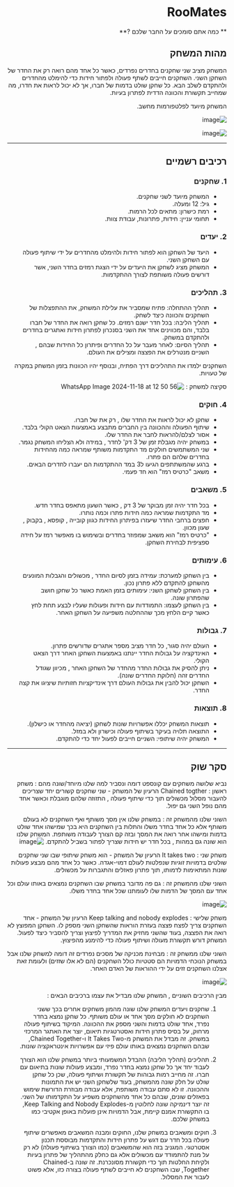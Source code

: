 <div dir='rtl' lang='he'>

# RooMates

** כמה אתם סומכים על החבר שלכם ?**

## מהות המשחק

המשחק מציב שני שחקנים בחדרים נפרדים, כאשר כל אחד מהם רואה רק את החדר של השחקן השני. השחקנים חייבים לשתף פעולה ולפתור חידות כדי להימלט מהחדרים ולהתקדם לשלב הבא. כל שחקן שולט בדמות של חברו, אך לא יכול לראות את חדרו, מה שמחייב תקשורת והכוונה הדדית לפתרון בעיות.

המשחק מיועד לפלטפורמות מחשב.

![image](https://github.com/user-attachments/assets/d6fc4cc4-20e0-48a9-affa-715203d57e91)


![image](https://github.com/user-attachments/assets/0535b85a-bee8-4029-beda-a167b8ce06bf)

---


## רכיבים רשמיים


### 1. שחקנים

* המשחק מיועד לשני שחקנים.
* גיל: 12 ומעלה.
* רמת כישרון: מתאים לכל הרמות.
* תחומי עניין: חידות, פתרונות, עבודת צוות.

### 2. יעדים

* היעד של השחקן הוא לפתור חידות ולהימלט מהחדרים על ידי שיתוף פעולה עם השחקן השני.
* המשחק מציג לשחקן את היעדים על ידי הצגת רמזים בחדר השני, אשר דורשים פעולה משותפת לצורך ההתקדמות.


### 3. תהליכים

* תהליך ההתחלה: פתיח שמסביר את עלילת המשחק, את ההתפצלות של השחקנים והכוונה כיצד לשחק.
* תהליך הליבה: בכל חדר ישנם רמזים. כל שחקן רואה את החדר של חברו בלבד, והם מכווינים אחד את השני בסנכרון לפתרון חידות ואתגרים בחדרים ולהתקדם במשחק.
* תהליך הסיום: לאחר מעבר על כל החדרים ופיתרון כל החידות שבהם , השניים מנטרלים את הפצצה ומצילים את העולם.

השחקנים ילמדו את התהליכים דרך הפתיח, ובנוסף יהיו הכוונות בזמן המשחק במקרה של טעויות.

סקיצה למשחק : 
![WhatsApp Image 2024-11-18 at 12 50 56](https://github.com/user-attachments/assets/f1787e54-d123-494e-908c-8c0827223586)

### 4. חוקים

* שחקן לא יכול לראות את החדר שלו , רק את של חברו.
* שיתוף הפעולה וההכוונה בין החברים מתבצע באמצעות הצאט הקולי בלבד.
* אסור לצלם/להראות לחבר את החדר שלו.
* במשחק יהיה מגבלת זמן של 3 דק' לחדר , במידה ולא הצליחו המשחק נגמר.
* שני המשתמשים חולקים מד התקדמות משותף שמראה כמה מהחידות בחדרים שלהם הם פתרו.
* ברגע שהמשתתפים הגיעו ל3 במד ההתקדמות הם יעברו לחדרים הבאים.
* משאב "כרטיס רמז" הוא חד פעמי.

### 5. משאבים
* בכל חדר יהיה זמן מבוקר של 3 דק , כאשר השעון מתאפס בחדר חדש.
* מד התקדמות שמראה כמה חידות פתרו וכמה נותרו.
* חפצים ברחבי החדר שיעזרו בפיתרון החידות כגוון קובייה , קופסא , בקבוק , שעון מכוון.
* "כרטיס רמז" הוא משאב שמפוזר בחדרים ובשימוש בו מאפשר רמז על חידה ספציפית לבחירת השחקן.

### 6. עימותים

* בין השחקן למערכת: עמידה בזמן לסיום החדר , מכשולים והגבלות המונעים מהשחקן להתקדם ללא פתרון נכון.
* בין השחקן לשחקן השני: עימותים בזמן האמת כאשר כל שחקן חושב שהפתרון שונה.
* בין השחקן לעצמו: התמודדות עם חידות ופעולות שעליו לבצע תחת לחץ כאשר קיים הלחץ מכך שההחלטה משפיעה על השחקן האחר.


### 7. גבולות

* העולם יהיה סגור, כל חדר מציב מספר אתגרים שדורשים פתרון.
* האינדקציה על גבולות החדר יינתנו באמצעות השחקן האחר דרך הצאט הקולי.
* ניתן להסיק את גבולות החדר מהחדר של השחקן האחר , מכיוון שגודל החדרים זהה (חלוקת החדרים שונה).
* השחקן יכול להבין את גבולות העולם דרך אינדיקציות חזותיות שיציגו את קצה החדר.



### 8. תוצאות

* תוצאות המשחק יכללו אפשרויות שונות לשחקן (יציאה מהחדר או כישלון).
* התוצאה תלויה בעיקר בשיתוף פעולה וכישרון ולא במזל.
* המשחק יהיה שיתופי: השניים חייבים לפעול יחד כדי להתקדם.

---

## סקר שוק

נביא שלושה משחקים עם קונספט דומה ונסביר למה שלנו מיוחד/שונה מהם : 
משחק ראשון : Chained togther
הרעיון של המשחק - שני שחקנים קשורים יחד שצריכים להעבור מסלול מכשולים תוך כדי שיתוף פעולה , התזוזה שלהם מוגבלת וכאשר אחד מהם נופל השני גם יפול.

השוני שלנו מהמשחק זה : 
במשחק שלנו אין מסך משותף ואף השחקנים לא בעולם משותף אלא כל אחד בחדר משלו והתלות בין השחקנים היא בכך שמישהו אחד שולט בדמות ומישהו אחר רואה את המסך ובזה קם הצורך לעבודה משותפת. המשחק שלנו הוא שונה גם במהות , בכל חדר יש חידות שצריך לפתור בשביל להתקדם.
![image](https://github.com/user-attachments/assets/10209603-b201-46f5-b225-3899d95a613e)


משחק שני : It takes two
הרעיון של המשחק - הוא משחק שיתופי שבו שני שחקנים שולטים בדמויות זוגיות שנפלטות לעולם דמוי-אגדה.
כאשר כל אחד מהם מבצע פעולות שונות המתאימות לדמותו, תוך פתרון פאזלים והתגברות על מכשולים.

השוני שלנו מהמשחק זה : 
גם פה מדובר במשחק שבו השחקנים נמצאים באותו עולם וכל אחד עם המסך של הדמות שלו לעומתנו שכל אחד בחדר משלו.

![image](https://github.com/user-attachments/assets/49ad101b-9637-43bf-b027-5d19925baa87)

משחק שלישי : Keep talking and nobody explodes
הרעיון של המשחק - אחד השחקנים צריך לפצח פצצה בעזרת הוראות שהשחקן השני מספק לו. השחקן המפוצץ לא רואה את הפצצה, בעוד שהשני מחזיק את המדריך לפיצוץ וצריך להסביר כיצד לפעול. המשחק דורש תקשורת מעולה ושיתוף פעולה כדי להימנע מהפיצוץ.

השוני שלנו ממשחק זה :
מבחינת מכניקה של מסכים נפרדים זה דומה למשחק שלנו אבל במשחק הנוכחי הדמויות הם סטטיות כולל השחקנים (הם לא אלו שזזים) ולעומת זאת אצלנו השחקנים זזים על ידי ההוראות של האדם האחר.

![image](https://github.com/user-attachments/assets/b216154e-20c9-4ccc-b03d-00656c28adcb)

מבין הרכיבים השוניים , המשחק שלנו מבדיל את עצמו ברכיבים הבאים : 

1. שחקנים ויעדים
המשחק שלנו שונה מהמון משחקים אחרים בכך ששני השחקנים לא חולקים מסך אחד או עולם משותף. כל שחקן נמצא בחדר נפרד, אחד שולט בדמות והשני מספק את ההכוונה. המיקוד בשיתוף פעולה מרחוק, על בסיס פתרון חידות ואסטרטגיות תיאום, יוצר את האתגר המרכזי במשחק. זה מבדל את המשחק מ-It Takes Two ו-Chained Together, שבהם השחקנים נמצאים באותו עולם פיזי עם אפשרויות אינטראקציה שונות.

2. תהליכים (תהליך הליבה)
ההבדל המשמעותי ביותר במשחק שלנו הוא הצורך לעבוד יחד אך כל שחקן נמצא בחדר נפרד, ומבצע פעולות שונות בתיאום עם חברו. זה מחייב רמות גבוהות של תקשורת ושיתוף פעולה, שכן כל שחקן שולט על חלק שונה מהמשחק, בעוד שלשחקן השני יש את התמונות וההכוונה. זו לא סתם עבודה משותפת, אלא עבודה מבוזרת הדורשת שימוש בפאזלים שונים, שבהם כל אחד מהשחקנים משפיע על התקדמותו של השני. זה יוצר דינמיקה שונה לחלוטין מ-Keep Talking and Nobody Explodes, בו התקשורת אמנם קיימת, אבל הדמויות אינן פועלות באופן אקטיבי כמו במשחק שלכם.

3. חוקים ומשאבים
במשחק שלנו, החוקים ומבנה המשאבים מאפשרים שיתוף פעולה בכל חדר עם דגש על פתרון חידות והתקדמות מבוססת תכנון אסטרטגי. המגניב בזה הוא שהמשאבים (כמו הצורך בשיתוף פעולה) לא רק על מנת להתמודד עם מכשולים אלא גם כחלק מהתהליך של פתרון בעיות ולקיחת החלטות תוך כדי תקשורת מסונכרנת. זה שונה ב-Chained Together, שבו השחקנים לא חייבים לשתף פעולה בצורה כזו, אלא פשוט לעבור את המסלול.


</div>
